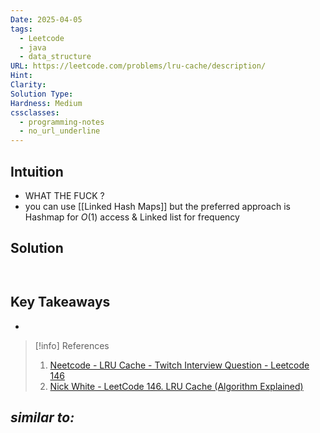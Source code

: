```yaml
---
Date: 2025-04-05
tags:
  - Leetcode
  - java
  - data_structure
URL: https://leetcode.com/problems/lru-cache/description/
Hint: 
Clarity: 
Solution Type: 
Hardness: Medium
cssclasses:
  - programming-notes
  - no_url_underline
---
```


## Intuition
- WHAT THE FUCK ?
- you can use [[Linked Hash Maps]] but the preferred approach is Hashmap for $O(1)$ access & Linked list for frequency 
## Solution
```java title="Initial Attempt"

```

```java fold title=""

```
## Key Takeaways
- 

> [!info] References
> 1. [Neetcode - LRU Cache - Twitch Interview Question - Leetcode 146](https://youtu.be/7ABFKPK2hD4?list=TLPQMDUwNDIwMjUCvMDuR_5wlw)
> 2. [Nick White - LeetCode 146. LRU Cache (Algorithm Explained)](https://youtu.be/NDpwj0VWz1U?list=TLPQMDUwNDIwMjUCvMDuR_5wlw) 

*similar to:* 
- 